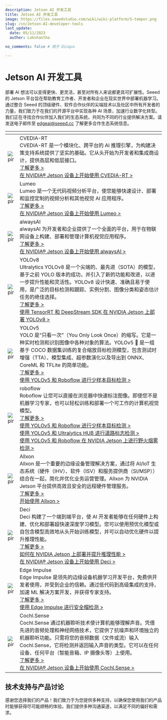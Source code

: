 ```yaml
---
description: Jetson AI 开发工具
title: Jetson AI 开发工具
image: https://files.seeedstudio.com/wiki/wiki-platform/S-tempor.png
slug: /cn/Jetson-AI-developer-tools
last_update:
  date: 05/11/2023
  author: Lakshantha

no_comments: false # 用于 Disqus

---
```


# Jetson AI 开发工具

部署 AI 想法可以变得更快、更灵活，甚至对所有人来说都更具可扩展性。Seeed 的 Jetson 平台旨在帮助教育工作者、开发者和企业在现实世界中部署机器学习。通过整合 Seeed 的顶级硬件、软件合作伙伴的尖端技术以及社区中所有开发者的力量，我们致力于在我们的开源平台中实现各种 AI 场景，加速行业数字化转型。我们正在寻找合作伙伴加入我们的生态系统，共同为不同的行业提供解决方案。请发送电子邮件至 edgeai@seeed.cc 了解更多合作生态系统信息。

<table style={{tableLayout: 'fixed', width: 980}}>
  <colgroup>
    <col style={{width: '275.085714px'}} />
    <col style={{width: '705.085714px'}} />
  </colgroup>
  <thead>
    <tr>
      <th />
      <th />
    </tr>
  </thead>
  <tbody>
    <tr>
      <td><img src="https://files.seeedstudio.com/wiki/recomputerzhongwen/cvedia-logo.jpg" alt="pir" width={264} height={76} /></td>
      <td>CVEDIA-RT<br />CVEDIA-RT 是一个模块化、跨平台的 AI 推理引擎，为构建决策支持系统提供了坚实的基础。它从头开始为开发者和集成商设计，提供高层和低层接口。<br /><a href="https://www.cvedia.com/cvedia-rt" target="_blank" rel="noopener noreferrer">了解更多 &gt;</a><br /><a href="https://wiki.seeedstudio.com/cn/CVEDIA-Jetson-Getting-Started" target="_blank" rel="noopener noreferrer">在 NVIDIA® Jetson 设备上开始使用 CVEDIA-RT &gt;</a></td>
    </tr>
    <tr>
      <td><img src="https://files.seeedstudio.com/wiki/recomputerzhongwen/lumeo-logo.jpg" alt="pir" width={264} height={76} /></td>
      <td>Lumeo<br />Lumeo 是一个无代码视频分析平台，使您能够快速设计、部署和监控定制的视频分析和其他视觉 AI 应用程序。<br /><a href="https://lumeo.com/" target="_blank" rel="noopener noreferrer">了解更多 &gt;</a><br /><a href="https://wiki.seeedstudio.com/cn/Lumeo-Jetson-Getting-Started" target="_blank" rel="noopener noreferrer">在 NVIDIA® Jetson 设备上开始使用 Lumeo &gt;</a></td>
    </tr>
    <tr>
      <td><img src="https://files.seeedstudio.com/wiki/recomputerzhongwen/jetsonaitools83.png" alt="pir" width={264} height={76} /></td>
      <td>alwaysAI<br />alwaysAI 为开发者和企业提供了一个全面的平台，用于在物联网设备上构建、部署和管理计算机视觉应用程序。<br /><a href="https://alwaysai.co/">了解更多 &gt;</a><br /><a href="https://wiki.seeedstudio.com/cn/alwaysAI-Jetson-Getting-Started/">在 NVIDIA® Jetson 设备上开始使用 alwaysAI &gt;</a></td>
    </tr>
    <tr>
      <td><img src="https://files.seeedstudio.com/wiki/recomputerzhongwen/yolov8-logo.png" alt="pir" width={264} height={76} /></td>
      <td>YOLOv8<br />Ultralytics YOLOv8 是一个尖端的、最先进（SOTA）的模型，基于之前 YOLO 版本的成功，并引入了新的功能和改进，以进一步提升性能和灵活性。YOLOv8 设计快速、准确且易于使用，是广泛的目标检测和跟踪、实例分割、图像分类和姿态估计任务的绝佳选择。<br /><a href="https://github.com/ultralytics/ultralytics" target="_blank" rel="noopener noreferrer">了解更多 &gt;</a><br /><a href="https://wiki.seeedstudio.com/cn/YOLOv8-DeepStream-TRT-Jetson" target="_blank" rel="noopener noreferrer">使用 TensorRT 和 DeepStream SDK 在 NVIDIA Jetson 上部署 YOLOv8 &gt;</a></td>
    </tr>
    <tr>
      <td><img src="https://files.seeedstudio.com/wiki/recomputerzhongwen/jetsonaitools80.png" alt="pir" /></td>
      <td>YOLOv5<br />YOLO 是“只看一次”（You Only Look Once）的缩写。它是一种实时检测和识别图像中各种对象的算法。YOLOv5 🚀 是一组基于 COCO 数据集训练的复合缩放目标检测模型，包含测试时增强（TTA）、模型集成、超参数演化以及导出到 ONNX、CoreML 和 TFLite 的简单功能。<br /><a href="https://ultralytics.com/yolov5">了解更多 &gt;</a><br /><a href="https://wiki.seeedstudio.com/cn/YOLOv5-Object-Detection-Jetson/">使用 YOLOv5 和 Roboflow 进行少样本目标检测 &gt;</a></td>
    </tr>
    <tr>
      <td><img src="https://files.seeedstudio.com/wiki/recomputerzhongwen/jetsonaitools81.png" alt="pir" /></td>
      <td>roboflow<br />Roboflow 让您可以直接在浏览器中快速标注图像。即使您不是机器学习专家，也可以轻松训练和部署一个可工作的计算机视觉模型。<br /><a href="https://roboflow.com/">了解更多 &gt;</a><br /><a href="https://wiki.seeedstudio.com/cn/YOLOv5-Object-Detection-Jetson/">使用 YOLOv5 和 Roboflow 进行少样本目标检测 &gt;</a><br /><a href="https://wiki.seeedstudio.com/cn/YOLOv5-Road-Signs-Detection-Jetson/">使用 YOLOv5 和 Ultralytics HUB 进行道路标志检测 &gt;</a><br /><a href="https://wiki.seeedstudio.com/cn/YOLOv5-Roboflow-Wildfire-Smoke-Detection-Jetson/">使用 YOLOv5 和 Roboflow 在 NVIDIA Jetson 上进行野火烟雾检测 &gt;</a></td>
    </tr>
    <tr>
      <td><img src="https://files.seeedstudio.com/wiki/recomputerzhongwen/jetsonaitools4.png" alt="pir" /></td>
      <td>Allxon<br />Allxon 是一个重要的边缘设备管理解决方案，通过将 AI/IoT 生态系统（硬件（IHV）、软件（ISV）和服务提供商（SI/MSP））结合在一起，简化并优化业务运营管理。Allxon 为 NVIDIA Jetson 平台提供高效且安全的远程硬件管理服务。<br /><a href="https://www.allxon.com/">了解更多 &gt;</a><br /><a href="https://wiki.seeedstudio.com/cn/Allxon-Jetson-Getting-Started/">开始使用 Allxon &gt;</a></td>
    </tr>
    <tr>
      <td><img src="https://files.seeedstudio.com/wiki/recomputerzhongwen/jetsonaitools82.png" alt="pir" /></td>
      <td>Deci<br />Deci 构建了一个端到端平台，使 AI 开发者能够在任何硬件上构建、优化和部署超快速深度学习模型。您可以使用预优化模型或自包含模型高效地从头开始训练模型，并可以自动优化硬件以提升推理性能。<br /><a href="https://deci.ai/">了解更多 &gt;</a><br /><a href="https://deci.ai/resources/videos/engineering-best-practices-deep-learning-nvidia-jetson/">如何在 NVIDIA Jetson 上部署并提升推理性能 &gt;</a><br /><a href="https://wiki.seeedstudio.com/cn/DeciAI-Getting-Started/">在 NVIDIA® Jetson 设备上开始使用 Deci &gt;</a></td>
    </tr>
    <tr>
      <td><img src="https://files.seeedstudio.com/wiki/recomputerzhongwen/ei-logo.png" alt="pir" width={264} height={76} /></td>
      <td>Edge Impulse<br />Edge Impulse 是领先的边缘设备机器学习开发平台，免费供开发者使用，并受到企业的信赖。通过低代码到高级集成的支持，加速 ML 解决方案开发，并获得专家支持。<br /><a href="https://www.edgeimpulse.com/" target="_blank" rel="noopener noreferrer">了解更多 &gt;</a><br /><a href="https://wiki.seeedstudio.com/cn/HardHat/" target="_blank" rel="noopener noreferrer">使用 Edge Impulse 进行安全帽检测 &gt;</a></td>
    </tr>
    <tr>
      <td><img src="https://files.seeedstudio.com/wiki/recomputerzhongwen/cochl-logo.png" alt="pir" width={264} height={76} /></td>
      <td>Cochl.Sense<br />Cochl.Sense 通过机器聆听技术使计算机能够理解声音。凭借先进的音频处理和神经网络技术，它提供了抗噪声和环境独立的机器聆听功能。只需将您的音频数据（文件或流）输入 Cochl.Sense，它将检测并返回输入声音的类型。它可以在任何设备、任何平台（智能音箱、IP 摄像头等）上使用。<br /><a href="https://www.cochl.ai/" target="_blank" rel="noopener noreferrer">了解更多 &gt;</a><br /><a href="https://wiki.seeedstudio.com/cn/Cochl.Sense-Jetson-Getting-Started" target="_blank" rel="noopener noreferrer">在 NVIDIA® Jetson 设备上开始使用 Cochl.Sense &gt;</a></td>
    </tr>
  </tbody>
</table>

## 技术支持与产品讨论

感谢您选择我们的产品！我们致力于为您提供多种支持，以确保您使用我们的产品时能够获得尽可能顺畅的体验。我们提供多种沟通渠道，以满足不同的偏好和需求。

<div class="button_tech_support_container">
<a href="https://forum.seeedstudio.com/" class="button_forum"></a> 
<a href="https://www.seeedstudio.com/contacts" class="button_email"></a>
</div>

<div class="button_tech_support_container">
<a href="https://discord.gg/eWkprNDMU7" class="button_discord"></a> 
<a href="https://github.com/Seeed-Studio/wiki-documents/discussions/69" class="button_discussion"></a>
</div>